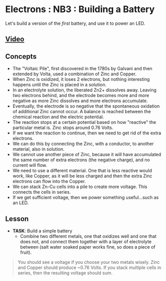 # Electrons : NB3 : Building a Battery
Let's build a version of the *first* battery, and use it to power an LED.

## [Video](https://vimeo.com/1029280971)

## Concepts
- The "Voltaic Pile", first discovered in the 1780s by Galvani and then extended by Volta, used a combination of Zinc and Copper.
- When Zinc is oxidized, it loses 2 electrons, but nothing interesting happens until the Zinc is placed in a solution.
- In an electrolyte solution, the liberated Zn2+ dissolves away. Leaving two electrons behind, and the electrode becomes more and more negative as more Zinc dissolves and more electrons accumulate.
- Eventually, the electrode is so negative that the spontaneous oxidation of additional Zinc cannot occur. A balance is reached between the chemical reaction and the electric potential.
- The reaction stops at a certain potential based on how "reactive" the particular metal is. Zinc stops around 0.76 Volts.
- If we want the reaction to continue, then we need to get rid of the extra electrons.
- We can do this by connecting the Zinc, with a conductor, to another material, also in solution.
- We cannot use another piece of Zinc, because it will have accumulated the same number of extra electrons (the negative charge), and no current will flow.
- We need to use a different material. One that is less reactive would work, like Copper, as it will be less charged and then the extra Zinc electrons can flow into the Copper.
- We can stack Zn-Cu cells into a pile to create more voltage. This connects the cells in series.
- If we get sufficient voltage, then we power something useful...such as an LED.

## Lesson

- **TASK**: Build a simple battery
  - Combine two different metals, one that oxidizes well and one that does not, and connect them together with a layer of electrolyte between (salt water soaked paper works fine, so does a piece of fruit).
> You should see a voltage if you choose your two metals wisely. Zinc and Copper should produce ~0.76 Volts. If you stack multiple cells in series, then the resulting voltage should sum.
